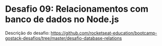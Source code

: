 # Desafio 09: Relacionamentos com banco de dados no Node.js
Descrição do desafio: https://github.com/rocketseat-education/bootcamp-gostack-desafios/tree/master/desafio-database-relations
